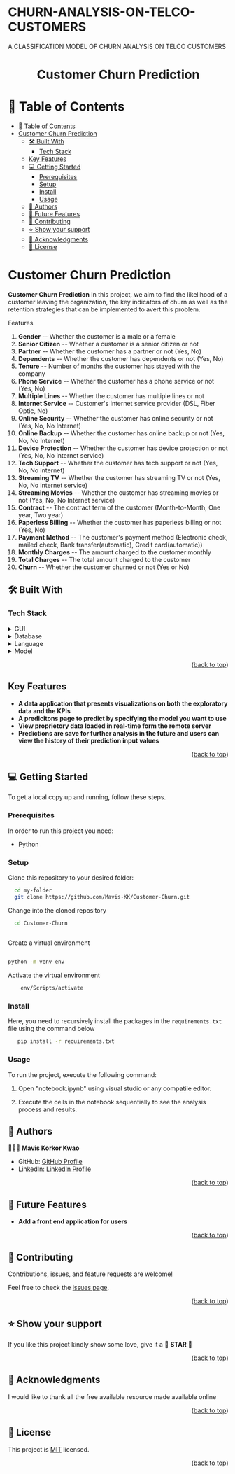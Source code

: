 # CHURN-ANALYSIS-ON-TELCO-CUSTOMERS
A CLASSIFICATION MODEL OF CHURN ANALYSIS ON TELCO CUSTOMERS 
<a name="readme-top"></a>

<div align="center">
  <h1><b>Customer Churn Prediction</b></h1>
</div>

<!-- TABLE OF CONTENTS -->

# 📗 Table of Contents

- [📗 Table of Contents](#-table-of-contents)
- [Customer Churn Prediction ](#customer-churn-prediction-)
  - [🛠 Built With ](#-built-with-)
    - [Tech Stack ](#tech-stack-)
  - [Key Features ](#key-features-)
  - [💻 Getting Started ](#-getting-started-)
    - [Prerequisites](#prerequisites)
    - [Setup](#setup)
    - [Install](#install)
    - [Usage](#usage)
  - [👥 Authors ](#-authors-)
  - [🔭 Future Features ](#-future-features-)
  - [🤝 Contributing ](#-contributing-)
  - [⭐️ Show your support ](#️-show-your-support-)
  - [🙏 Acknowledgments ](#-acknowledgments-)
  - [📝 License ](#-license-)

<!-- PROJECT DESCRIPTION -->

# Customer Churn Prediction <a name="about-project"></a>

**Customer Churn Prediction** In this project, we aim to find the likelihood of a customer leaving the organization, the key indicators of churn as well as the retention strategies that can be implemented to avert this problem.

Features
1. **Gender** -- Whether the customer is a male or a female
2. **Senior Citizen** -- Whether a customer is a senior citizen or not
3. **Partner** -- Whether the customer has a partner or not (Yes, No)
4. **Dependents** -- Whether the customer has dependents or not (Yes, No)
5. **Tenure** -- Number of months the customer has stayed with the company
6. **Phone Service**  -- Whether the customer has a phone service or not (Yes, No)
7. **Multiple Lines** -- Whether the customer has multiple lines or not
8. **Internet Service** -- Customer's internet service provider (DSL, Fiber Optic, No)
9. **Online Security** -- Whether the customer has online security or not (Yes, No, No Internet)
10. **Online Backup** -- Whether the customer has online backup or not (Yes, No, No Internet)
11. **Device Protection** -- Whether the customer has device protection or not (Yes, No, No internet service)
12. **Tech Support** -- Whether the customer has tech support or not (Yes, No, No internet)
13. **Streaming TV** -- Whether the customer has streaming TV or not (Yes, No, No internet service)
14. **Streaming Movies** -- Whether the customer has streaming movies or not (Yes, No, No Internet service)
15. **Contract** -- The contract term of the customer (Month-to-Month, One year, Two year)
16. **Paperless Billing** -- Whether the customer has paperless billing or not (Yes, No)
17. **Payment Method** -- The customer's payment method (Electronic check, mailed check, Bank transfer(automatic), Credit card(automatic))
18. **Monthly Charges** -- The amount charged to the customer monthly
19. **Total Charges** -- The total amount charged to the customer
20. **Churn** -- Whether the customer churned or not (Yes or No)

## 🛠 Built With <a name="built-with"></a>

### Tech Stack <a name="tech-stack"></a>

<details>
  <summary>GUI</summary>
  <ul>
    <li><a href="">Streamlit</a></li>
  </ul>
</details>

<details>
<summary>Database</summary>
  <ul>
    <li><a href="">Microsoft SQL Server</a></li>
  </ul>
</details>

<details>
<summary>Language</summary>
  <ul>
    <li><a href="">Python</a></li>
  </ul>
</details>

<details>
<summary>Model</summary>
  <ul>
    <li><a href="">Sklearn</a></li>
  </ul>
</details>

<p align="right">(<a href="#readme-top">back to top</a>)</p>
<!-- Features -->

## Key Features <a name="key-features"></a>

- **A data application that presents visualizations on both the exploratory data and the KPIs**
- **A predicitons page to predict by specifying the model you want to use**
- **View proprietory data loaded in real-time form the remote server**
- **Predictions are save for further analysis in the future and users can view the history of their prediction input values**


<p align="right">(<a href="#readme-top">back to top</a>)</p>


<!-- GETTING STARTED -->

## 💻 Getting Started <a name="getting-started"></a>


To get a local copy up and running, follow these steps.

### Prerequisites

In order to run this project you need:

- Python


### Setup

Clone this repository to your desired folder:


```sh
  cd my-folder
  git clone https://github.com/Mavis-KK/Customer-Churn.git
```

Change into the cloned repository

```sh
  cd Customer-Churn
  
```

Create a virtual environment

```sh

python -m venv env

```

Activate the virtual environment

```sh
    env/Scripts/activate
```


### Install

Here, you need to recursively install the packages in the `requirements.txt` file using the command below 

```sh
   pip install -r requirements.txt
```


### Usage

To run the project, execute the following command:

1. Open "notebook.ipynb" using visual studio or any compatile editor.

2. Execute the cells in the notebook sequentially to see the analysis process and results.


<!-- AUTHORS -->

## 👥 Authors <a name="authors"></a>

🕵🏽‍♀️ **Mavis Korkor Kwao**

- GitHub: [GitHub Profile](https://github.com/mavis-kk)
- LinkedIn: [LinkedIn Profile](https://www.linkedin.com/in/mavis-kwao-16960012b/)

<p align="right">(<a href="#readme-top">back to top</a>)</p>

<!-- FUTURE FEATURES -->

## 🔭 Future Features <a name="future-features"></a>


- **Add a front end application for users**
  
  
<p align="right">(<a href="#readme-top">back to top</a>)</p>

<!-- CONTRIBUTING -->

## 🤝 Contributing <a name="contributing"></a>

Contributions, issues, and feature requests are welcome!

Feel free to check the [issues page](../../issues/).

<p align="right">(<a href="#readme-top">back to top</a>)</p>

<!-- SUPPORT -->

## ⭐️ Show your support <a name="support"></a>

If you like this project kindly show some love, give it a 🌟 **STAR** 🌟

<p align="right">(<a href="#readme-top">back to top</a>)</p>

<!-- ACKNOWLEDGEMENTS -->

## 🙏 Acknowledgments <a name="acknowledgements"></a>

I would like to thank all the free available resource made available online

<p align="right">(<a href="#readme-top">back to top</a>)</p>

<!-- LICENSE -->

## 📝 License <a name="license"></a>

This project is [MIT](./LICENSE) licensed.

<p align="right">(<a href="#readme-top">back to top</a>)</p>



